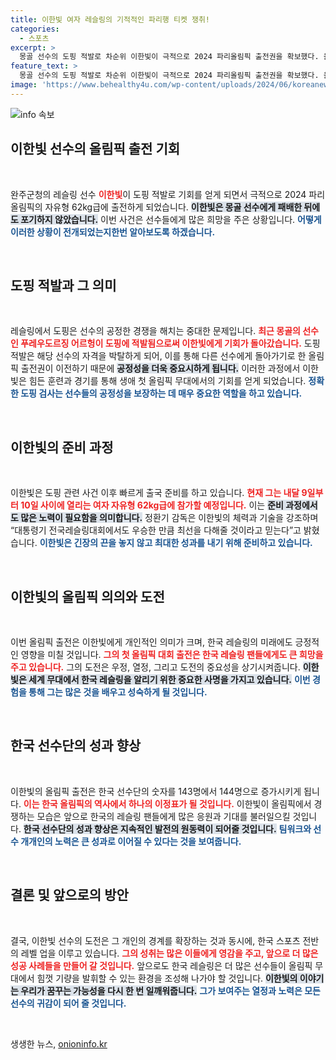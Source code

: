 ```yaml
---
title: 이한빛 여자 레슬링의 기적적인 파리행 티켓 쟁취!
categories:
  - 스포츠
excerpt: >
  몽골 선수의 도핑 적발로 차순위 이한빛이 극적으로 2024 파리올림픽 출전권을 확보했다. 올림픽 첫 도전을 앞둔 이한빛, 그의 준비와 각오를 응원하자!
feature_text: >
  몽골 선수의 도핑 적발로 차순위 이한빛이 극적으로 2024 파리올림픽 출전권을 확보했다. 올림픽 첫 도전을 앞둔 이한빛, 그의 준비와 각오를 응원하자!
image: 'https://www.behealthy4u.com/wp-content/uploads/2024/06/koreanews.jpg'
---
```


<p><img src="https://www.behealthy4u.com/wp-content/uploads/2024/06/koreanews.jpg" alt="info 속보" /></p>

<h2 data-ke-size="size26">이한빛 선수의 올림픽 출전 기회</h2>

<p data-ke-size="size16">&nbsp;</p>

<p>완주군청의 레슬링 선수 <b><span style="color: #ee2323;">이한빛</span></b>이 도핑 적발로 기회를 얻게 되면서 극적으로 2024 파리올림픽의 자유형 62kg급에 출전하게 되었습니다. <b><span style="background-color: #21538527;">이한빛은 몽골 선수에게 패배한 뒤에도 포기하지 않았습니다.</span></b> 이번 사건은 선수들에게 많은 희망을 주은 상황입니다. <b><span style="color: #1a5490;">어떻게 이러한 상황이 전개되었는지한번 알아보도록 하겠습니다.</span></b></p>

<p data-ke-size="size16">&nbsp;</p>

<h2 data-ke-size="size26">도핑 적발과 그 의미</h2>

<p data-ke-size="size16">&nbsp;</p>

<p>레슬링에서 도핑은 선수의 공정한 경쟁을 해치는 중대한 문제입니다. <b><span style="color: #ee2323;">최근 몽골의 선수인 푸레우도르징 어르헝이 도핑에 적발됨으로써 이한빛에게 기회가 돌아갔습니다.</span></b> 도핑 적발은 해당 선수의 자격을 박탈하게 되어, 이를 통해 다른 선수에게 돌아가기로 한 올림픽 출전권이 이전하기 때문에 <b><span style="background-color: #21538527;">공정성을 더욱 중요시하게 됩니다.</span></b> 이러한 과정에서 이한빛은 힘든 훈련과 경기를 통해 생애 첫 올림픽 무대에서의 기회를 얻게 되었습니다. <b><span style="color: #1a5490;">정확한 도핑 검사는 선수들의 공정성을 보장하는 데 매우 중요한 역할을 하고 있습니다.</span></b></p>

<p data-ke-size="size16">&nbsp;</p>

<h2 data-ke-size="size26">이한빛의 준비 과정</h2>

<p data-ke-size="size16">&nbsp;</p>

<p>이한빛은 도핑 관련 사건 이후 빠르게 출국 준비를 하고 있습니다. <b><span style="color: #ee2323;">현재 그는 내달 9일부터 10일 사이에 열리는 여자 자유형 62kg급에 참가할 예정입니다.</span></b> 이는 <b><span style="background-color: #21538527;">준비 과정에서도 많은 노력이 필요함을 의미합니다.</span></b> 정환기 감독은 이한빛의 체력과 기술을 강조하며 “대통령기 전국레슬링대회에서도 우승한 만큼 최선을 다해줄 것이라고 믿는다”고 밝혔습니다. <b><span style="color: #1a5490;">이한빛은 긴장의 끈을 놓지 않고 최대한 성과를 내기 위해 준비하고 있습니다.</span></b></p>

<p data-ke-size="size16">&nbsp;</p>

<h2 data-ke-size="size26">이한빛의 올림픽 의의와 도전</h2>

<p data-ke-size="size16">&nbsp;</p>

<p>이번 올림픽 출전은 이한빛에게 개인적인 의미가 크며, 한국 레슬링의 미래에도 긍정적인 영향을 미칠 것입니다. <b><span style="color: #ee2323;">그의 첫 올림픽 대회 출전은 한국 레슬링 팬들에게도 큰 희망을 주고 있습니다.</span></b> 그의 도전은 우정, 열정, 그리고 도전의 중요성을 상기시켜줍니다. <b><span style="background-color: #21538527;">이한빛은 세계 무대에서 한국 레슬링을 알리기 위한 중요한 사명을 가지고 있습니다.</span></b> <b><span style="color: #1a5490;">이번 경험을 통해 그는 많은 것을 배우고 성숙하게 될 것입니다.</span></b></p>

<p data-ke-size="size16">&nbsp;</p>

<h2 data-ke-size="size26">한국 선수단의 성과 향상</h2>

<p data-ke-size="size16">&nbsp;</p>

<p>이한빛의 올림픽 출전은 한국 선수단의 숫자를 143명에서 144명으로 증가시키게 됩니다. <b><span style="color: #ee2323;">이는 한국 올림픽의 역사에서 하나의 이정표가 될 것입니다.</span></b> 이한빛이 올림픽에서 경쟁하는 모습은 앞으로 한국의 레슬링 팬들에게 많은 응원과 기대를 불러일으킬 것입니다. <b><span style="background-color: #21538527;">한국 선수단의 성과 향상은 지속적인 발전의 원동력이 되어줄 것입니다.</span></b> <b><span style="color: #1a5490;">팀워크와 선수 개개인의 노력은 큰 성과로 이어질 수 있다는 것을 보여줍니다.</span></b></p>

<p data-ke-size="size16">&nbsp;</p>

<h2 data-ke-size="size26">결론 및 앞으로의 방안</h2>

<p data-ke-size="size16">&nbsp;</p>

<p>결국, 이한빛 선수의 도전은 그 개인의 경계를 확장하는 것과 동시에, 한국 스포츠 전반의 레벨 업을 이루고 있습니다. <b><span style="color: #ee2323;">그의 성취는 많은 이들에게 영감을 주고, 앞으로 더 많은 성공 사례들을 만들어 갈 것입니다.</span></b> 앞으로도 한국 레슬링은 더 많은 선수들이 올림픽 무대에서 힘껏 기량을 발휘할 수 있는 환경을 조성해 나가야 할 것입니다. <b><span style="background-color: #21538527;">이한빛의 이야기는 우리가 꿈꾸는 가능성을 다시 한 번 일깨워줍니다.</span></b> <b><span style="color: #1a5490;">그가 보여주는 열정과 노력은 모든 선수의 귀감이 되어 줄 것입니다.</span></b></p>

<p data-ke-size="size16">&nbsp;</p>
생생한 뉴스, <a href="https://onioninfo.kr" rel="dofollow">onioninfo.kr</a>


